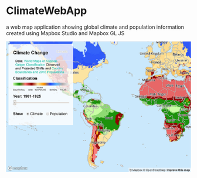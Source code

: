 # ClimateWebApp
a web map application showing global climate and population information created using Mapbox Studio and Mapbox GL JS

![](climate-map.PNG)
